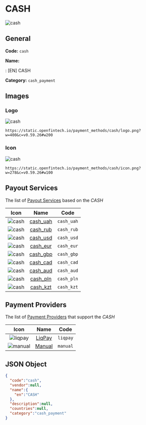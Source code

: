 
# CASH 
![cash](https://static.openfintech.io/payment_methods/cash/logo.png?w=400&c=v0.59.26#w200)  

## General 
**Code:** `cash` 
 
**Name:** 
 
:	[EN] CASH 
 
**Category:** `cash_payment` 
 

## Images 

### Logo 
![cash](https://static.openfintech.io/payment_methods/cash/logo.png?w=400&c=v0.59.26#w200)  

```
https://static.openfintech.io/payment_methods/cash/logo.png?w=400&c=v0.59.26#w200
```  

### Icon 
![cash](https://static.openfintech.io/payment_methods/cash/icon.png?w=278&c=v0.59.26#w100)  

```
https://static.openfintech.io/payment_methods/cash/icon.png?w=278&c=v0.59.26#w100
```  

## Payout Services 
 
The list of [Payout Services](/payout-services/) based on the _CASH_ 

|Icon|Name|Code| 
|:---:|:---:|:---:| 
|![cash](https://static.openfintech.io/payout_methods/cash/icon.png?w=278&c=v0.59.26#w40) |[cash_uah](/payout-services/cash_uah/)|`cash_uah`| 
|![cash](https://static.openfintech.io/payout_methods/cash/icon.png?w=278&c=v0.59.26#w40) |[cash_rub](/payout-services/cash_rub/)|`cash_rub`| 
|![cash](https://static.openfintech.io/payout_methods/cash/icon.png?w=278&c=v0.59.26#w40) |[cash_usd](/payout-services/cash_usd/)|`cash_usd`| 
|![cash](https://static.openfintech.io/payout_methods/cash/icon.png?w=278&c=v0.59.26#w40) |[cash_eur](/payout-services/cash_eur/)|`cash_eur`| 
|![cash](https://static.openfintech.io/payout_methods/cash/icon.png?w=278&c=v0.59.26#w40) |[cash_gbp](/payout-services/cash_gbp/)|`cash_gbp`| 
|![cash](https://static.openfintech.io/payout_methods/cash/icon.png?w=278&c=v0.59.26#w40) |[cash_cad](/payout-services/cash_cad/)|`cash_cad`| 
|![cash](https://static.openfintech.io/payout_methods/cash/icon.png?w=278&c=v0.59.26#w40) |[cash_aud](/payout-services/cash_aud/)|`cash_aud`| 
|![cash](https://static.openfintech.io/payout_methods/cash/icon.png?w=278&c=v0.59.26#w40) |[cash_pln](/payout-services/cash_pln/)|`cash_pln`| 
|![cash](https://static.openfintech.io/payout_methods/cash/icon.png?w=278&c=v0.59.26#w40) |[cash_kzt](/payout-services/cash_kzt/)|`cash_kzt`| 
 

## Payment Providers 
 
The list of [Payment Providers](/payment-providers/) that support the _CASH_ 

|Icon|Name|Code| 
|:---:|:---:|:---:| 
|![liqpay](https://static.openfintech.io/payment_providers/liqpay/icon.svg?w=278&c=v0.59.26#w100) |[LiqPay](/payment-providers/liqpay/)|`liqpay`| 
|![manual](https://static.openfintech.io/payment_providers/manual/icon.svg?w=278&c=v0.59.26#w100) |[Manual](/payment-providers/manual/)|`manual`| 
 

## JSON Object 

```json
{
  "code":"cash",
  "vendor":null,
  "name":{
    "en":"CASH"
  },
  "description":null,
  "countries":null,
  "category":"cash_payment"
}
```  
